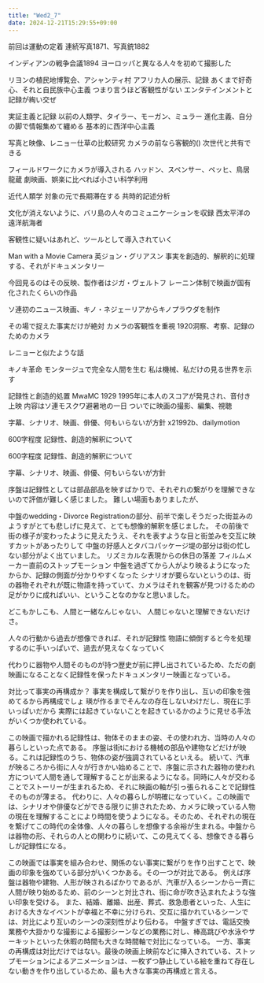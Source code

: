 ```yaml
---
title: "Wed2_7"
date: 2024-12-21T15:29:55+09:00
---
```

前回は運動の定着
連続写真1871、写真銃1882

インディアンの戦争会議1894
ヨーロッパと異なる人々を初めて撮影した

リヨンの植民地博覧会、アシャンティ村
アフリカ人の展示、記録
あくまで好奇心、それと自民族中心主義
つまり言うほど客観性がない
エンタテインメントと記録が綯い交ぜ

実証主義と記録
以前の人類学、タイラー、モーガン、ミュラー
進化主義、自分の脚で情報集めて纏める
基本的に西洋中心主義

写真と映像、レニョー仕草の比較研究
カメラの前なら客観的()
次世代と共有できる

フィールドワークにカメラが導入される
ハッドン、スペンサー、ペッヒ、鳥居龍蔵
劇映画、娯楽に比べれば小さい科学利用

近代人類学
対象の元で長期滞在する
共時的記述分析

文化が消えないように、バリ島の人々のコミュニケーションを収録
西太平洋の遠洋航海者

客観性に疑いはあれど、ツールとして導入されていく


Man with a Movie Camera
英ジョン・グリアスン
事実を創造的、解釈的に処理する、それがドキュメンタリー

今回見るのはその反映、製作者はジガ・ヴェルトフ
レーニン体制で映画が国有化されたくらいの作品

ソ連初のニュース映画、キノ・ネジェーリアからキノプラウダを制作

その場で捉えた事実だけが絶対
カメラの客観性を重視
1920洞察、考察、記録のためのカメラ

レニョーと似たような話

キノキ革命
モンタージュで完全な人間を生む
私は機械、私だけの見る世界を示す

記録性と創造的処置
MwaMC
1929
1995年に本人のスコアが発見され、音付き上映
内容はソ連モスクワ避暑地の一日
ついでに映画の撮影、編集、視聴

字幕、シナリオ、映画、俳優、何もいらないが方針
x21992b、dailymotion

600字程度
記録性、創造的解釈について


600字程度
記録性、創造的解釈について

字幕、シナリオ、映画、俳優、何もいらないが方針

序盤は記録性としては部品部品を映すばかりで、それぞれの繋がりを理解できないので評価が難しく感じました。
難しい場面もありましたが、

中盤のwedding・Divorce Registrationの部分、前半で楽しそうだった街並みのようすがとても悲しげに見えて、とても想像的解釈を感じました。
その前後で街の様子が変わったように見えたうえ、それを表すような目と街並みを交互に映すカットがあったりして
中盤の好感人とタバコパッケージ堤の部分は街の忙しない部分がよく出ていました。
リズミカルな表現からの休日の落差
フィルムメーカー直前のストップモーション
中盤を過ぎてから人がより映るようになったからか、記録の側面が分かりやすくなった
シナリオが要らないというのは、街の器物それぞれが既に物語を持っていて、カメラはそれを観客が見つけるための足がかりに成ればいい、ということなのかなと思いました。

どこもかしこも、人間と一緒なんじゃない、
人間じゃないと理解できないだけさ。

人々の行動から過去が想像できれば、それが記録性
物語に傾倒すると今を処理するのに手いっぱいで、過去が見えなくなっていく

代わりに器物や人間そのものが持つ歴史が前に押し出されているため、ただの劇映画になることなく記録性を保ったドキュメンタリー映画となっている。

対比って事実の再構成か？
事実を構成して繋がりを作り出し、互いの印象を強めてるから再構成でしょ
瑛が作るまでそんなの存在しないわけだし、現在に手いっぱいだから
実際には起きていないことを起きているかのように見せる手法がいくつか使われている。


この映画で描かれる記録性は、物体そのままの姿、その使われ方、当時の人々の暮らしといった点である。
序盤は街tにおける機械の部品や建物などだけが映る。これは記録性のうち、物体の姿が強調されているといえる。
続いて、汽車が映るころから街に人々が行きかい始めることで、序盤に示された器物の使われ方について人間を通して理解することが出来るようになる。同時に人々が交わることでストーリーが生まれるため、それに映画の軸が引っ張られることで記録性そのものが薄まる。
代わりに、人々の暮らしが明確になっていく。この映画では、シナリオや俳優などができる限りに排されたため、カメラに映っている人物の現在を理解することにより時間を使うようになる。そのため、それぞれの現在を繋げてこの時代の全体像、人々の暮らしを想像する余裕が生まれる。中盤からは器物の形、それらの人との関わりに続いて、この見えてくる、想像できる暮らしが記録性になる。

この映画では事実を組み合わせ、関係のない事実に繋がりを作り出すことで、映画の印象を強めている部分がいくつかある。その一つが対比である。
例えば序盤は器物や建物、人形が映されるばかりであるが、汽車が入るシーンから一斉に人間が映り始めるため、前のシーンと対比され、街に命が吹き込まれたような強い印象を受ける。
また、結婚、離婚、出産、葬式、救急患者といった、人生における大きなイベントが幸福と不幸に分けられ、交互に描かれているシーンでは、対比により互いのシーンの深刻性がより伝わる。
中盤すぎでは、電話交換業務や大掛かりな撮影による撮影シーンなどの業務に対し、棒高跳びや水泳やサーキットといった休暇の時間も大きな時間軸で対比になっている。
一方、事実の再構成は対比だけではない。最後の映画上映前などに挿入されている、ストップモーションによるアニメーションは、一枚ずつ静止している絵を重ねて存在しない動きを作り出しているため、最も大きな事実の再構成と言える。

